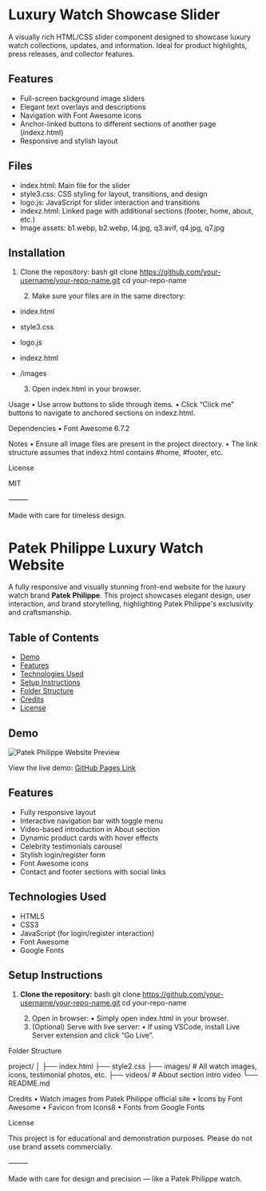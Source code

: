 # Luxury Watch Showcase Slider

A visually rich HTML/CSS slider component designed to showcase luxury watch collections, updates, and information. Ideal for product highlights, press releases, and collector features.

## Features

- Full-screen background image sliders
- Elegant text overlays and descriptions
- Navigation with Font Awesome icons
- Anchor-linked buttons to different sections of another page (indexz.html)
- Responsive and stylish layout

## Files

- index.html: Main file for the slider
- style3.css: CSS styling for layout, transitions, and design
- logo.js: JavaScript for slider interaction and transitions
- indexz.html: Linked page with additional sections (footer, home, about, etc.)
- Image assets: b1.webp, b2.webp, l4.jpg, q3.avif, q4.jpg, q7.jpg

## Installation

1. Clone the repository:
   bash
   git clone https://github.com/your-username/your-repo-name.git
   cd your-repo-name

	2.	Make sure your files are in the same directory:

- index.html
- style3.css
- logo.js
- indexz.html
- /images


	3.	Open index.html in your browser.

Usage
	•	Use arrow buttons to slide through items.
	•	Click “Click me” buttons to navigate to anchored sections on indexz.html.

Dependencies
	•	Font Awesome 6.7.2

Notes
	•	Ensure all image files are present in the project directory.
	•	The link structure assumes that indexz.html contains #home, #footer, etc.

License

MIT

⸻

Made with care for timeless design.


# Patek Philippe Luxury Watch Website

A fully responsive and visually stunning front-end website for the luxury watch brand **Patek Philippe**. This project showcases elegant design, user interaction, and brand storytelling, highlighting Patek Philippe's exclusivity and craftsmanship.

## Table of Contents
- [Demo](#demo)
- [Features](#features)
- [Technologies Used](#technologies-used)
- [Setup Instructions](#setup-instructions)
- [Folder Structure](#folder-structure)
- [Credits](#credits)
- [License](#license)

## Demo
![Patek Philippe Website Preview](screenshot.jpg) <!-- Replace with actual image link or GitHub Pages link -->

View the live demo: [GitHub Pages Link](https://your-username.github.io/your-repo-name)

## Features
- Fully responsive layout
- Interactive navigation bar with toggle menu
- Video-based introduction in About section
- Dynamic product cards with hover effects
- Celebrity testimonials carousel
- Stylish login/register form
- Font Awesome icons
- Contact and footer sections with social links

## Technologies Used
- HTML5
- CSS3
- JavaScript (for login/register interaction)
- Font Awesome
- Google Fonts

## Setup Instructions

1. **Clone the repository:**
   bash
   git clone https://github.com/your-username/your-repo-name.git
   cd your-repo-name

	2.	Open in browser:
	•	Simply open index.html in your browser.
	3.	(Optional) Serve with live server:
	•	If using VSCode, install Live Server extension and click “Go Live”.

Folder Structure

project/
│
├── index.html
├── style2.css
├── images/         # All watch images, icons, testimonial photos, etc.
├── videos/         # About section intro video
└── README.md

Credits
	•	Watch images from Patek Philippe official site
	•	Icons by Font Awesome
	•	Favicon from Icons8
	•	Fonts from Google Fonts

License

This project is for educational and demonstration purposes. Please do not use brand assets commercially.

⸻

Made with care for design and precision — like a Patek Philippe watch.
